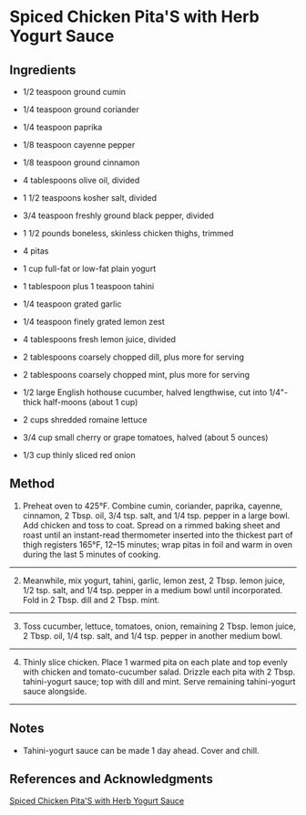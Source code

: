 # Spiced Chicken Pita'S with Herb Yogurt Sauce

## Ingredients

- 1/2 teaspoon ground cumin

- 1/4 teaspoon ground coriander

- 1/4 teaspoon paprika

- 1/8 teaspoon cayenne pepper

- 1/8 teaspoon ground cinnamon

- 4 tablespoons olive oil, divided

- 1 1/2 teaspoons kosher salt, divided

- 3/4 teaspoon freshly ground black pepper, divided

- 1 1/2 pounds boneless, skinless chicken thighs, trimmed

- 4 pitas

- 1 cup full-fat or low-fat plain yogurt

- 1 tablespoon plus 1 teaspoon tahini

- 1/4 teaspoon grated garlic

- 1/4 teaspoon finely grated lemon zest

- 4 tablespoons fresh lemon juice, divided

- 2 tablespoons coarsely chopped dill, plus more for serving

- 2 tablespoons coarsely chopped mint, plus more for serving

- 1/2 large English hothouse cucumber, halved lengthwise, cut into 1/4"-thick half-moons (about 1 cup)

- 2 cups shredded romaine lettuce

- 3/4 cup small cherry or grape tomatoes, halved (about 5 ounces)

- 1/3 cup thinly sliced red onion

## Method

1. Preheat oven to 425°F. Combine cumin, coriander, paprika, cayenne, cinnamon, 2 Tbsp. oil, 3/4 tsp. salt, and 1/4 tsp. pepper in a large bowl. Add chicken and toss to coat. Spread on a rimmed baking sheet and roast until an instant-read thermometer inserted into the thickest part of thigh registers 165°F, 12–15 minutes; wrap pitas in foil and warm in oven during the last 5 minutes of cooking.
---

2. Meanwhile, mix yogurt, tahini, garlic, lemon zest, 2 Tbsp. lemon juice, 1/2 tsp. salt, and 1/4 tsp. pepper in a medium bowl until incorporated. Fold in 2 Tbsp. dill and 2 Tbsp. mint.
---

3. Toss cucumber, lettuce, tomatoes, onion, remaining 2 Tbsp. lemon juice, 2 Tbsp. oil, 1/4 tsp. salt, and 1/4 tsp. pepper in another medium bowl.
---

4. Thinly slice chicken. Place 1 warmed pita on each plate and top evenly with chicken and tomato-cucumber salad. Drizzle each pita with 2 Tbsp. tahini-yogurt sauce; top with dill and mint. Serve remaining tahini-yogurt sauce alongside.
---


## Notes

- Tahini-yogurt sauce can be made 1 day ahead. Cover and chill.

## References and Acknowledgments

[Spiced Chicken Pita'S with Herb Yogurt Sauce](https://www.reddit.com/r/GifRecipes/comments/bbwhs0/spiced_chicken_pitas_with_herb_yogurt_sauce/eklz5ob/)
